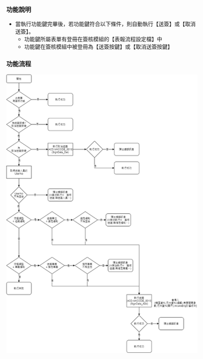 ﻿### <div id="introduction">功能說明</div>
* 當執行功能鍵完畢後，若功能鍵符合以下條件，則自動執行【送簽】或【取消送簽】。
    * 功能鍵所屬表單有登冊在簽核模組的【表報流程設定檔】中
    * 功能鍵在簽核模組中被登冊為【送簽按鍵】或【取消送簽按鍵】


### <div id="flow">功能流程</div>
![](./attachment/funkey_pst.png)